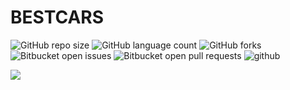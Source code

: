 # BESTCARS
![GitHub repo size](https://img.shields.io/github/repo-size/denizmemduev/BESTCARS?style=for-the-badge)
![GitHub language count](https://img.shields.io/github/languages/count/denizmemduev/BESTCARS?style=for-the-badge)
![GitHub forks](https://img.shields.io/github/forks/denizmemduev/BESTCARS?style=for-the-badge)
![Bitbucket open issues](https://img.shields.io/bitbucket/issues/denizmemduev/BESTCARS?style=for-the-badge)
![Bitbucket open pull requests](https://img.shields.io/bitbucket/pr-raw/denizmemduev/BESTCARS?style=for-the-badge)
<img alt=" github" src="https://badges.pufler.dev/visits/denizmemduev/BESTCARS">


<img src="https://res.cloudinary.com/bestcar-bg/image/upload/v1637420109/Deniz%20Memduev/299-2996011_monitor-png-ipad-computer-monitors-software-jpg-computer_gwlh5v.png"  />
